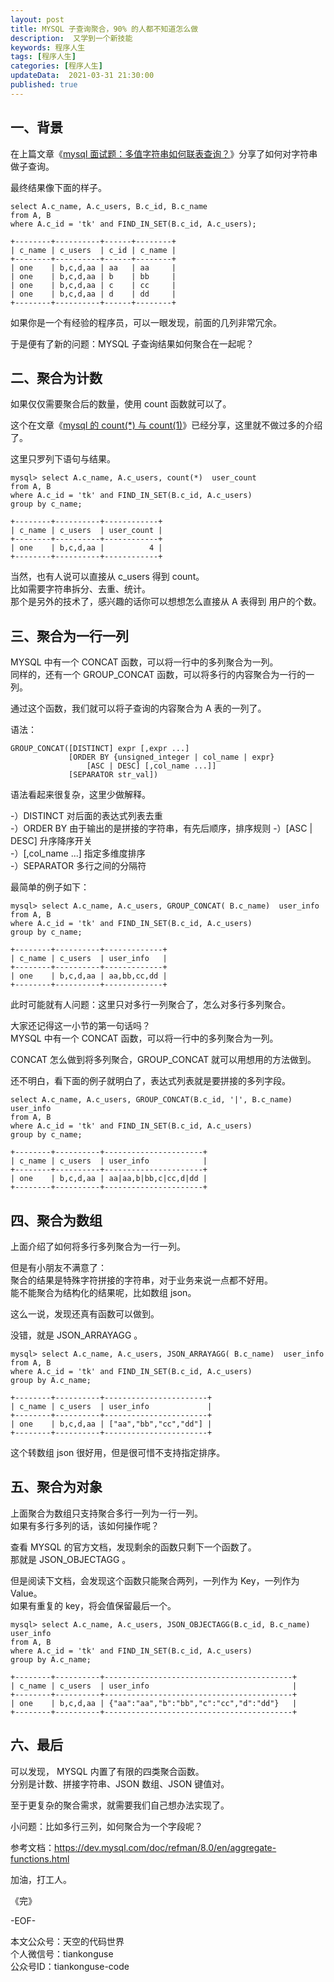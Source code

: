 ```yaml
---   
layout: post  
title: MYSQL 子查询聚合，90% 的人都不知道怎么做   
description:  又学到一个新技能          
keywords: 程序人生  
tags: [程序人生]    
categories: [程序人生]  
updateData:  2021-03-31 21:30:00  
published: true  
---  
```



## 一、背景  


在上篇文章《[mysql 面试题：多值字符串如何联表查询？](https://mp.weixin.qq.com/s/UUA3akXFXxAmXdbytoDSnA)》分享了如何对字符串做子查询。  


最终结果像下面的样子。  


```
select A.c_name, A.c_users, B.c_id, B.c_name 
from A, B 
where A.c_id = 'tk' and FIND_IN_SET(B.c_id, A.c_users);

+--------+----------+------+--------+
| c_name | c_users  | c_id | c_name |
+--------+----------+------+--------+
| one    | b,c,d,aa | aa   | aa     |
| one    | b,c,d,aa | b    | bb     |
| one    | b,c,d,aa | c    | cc     |
| one    | b,c,d,aa | d    | dd     |
+--------+----------+------+--------+
```


如果你是一个有经验的程序员，可以一眼发现，前面的几列非常冗余。  


于是便有了新的问题：MYSQL 子查询结果如何聚合在一起呢？  


## 二、聚合为计数  


如果仅仅需要聚合后的数量，使用 count 函数就可以了。  


这个在文章《[mysql 的 count(*) 与 count(1)](https://mp.weixin.qq.com/s/knRatHbKTMNlBId-elxnzw)》已经分享，这里就不做过多的介绍了。  


这里只罗列下语句与结果。  



```
mysql> select A.c_name, A.c_users, count(*)  user_count
from A, B 
where A.c_id = 'tk' and FIND_IN_SET(B.c_id, A.c_users) 
group by c_name;

+--------+----------+------------+
| c_name | c_users  | user_count |
+--------+----------+------------+
| one    | b,c,d,aa |          4 |
+--------+----------+------------+
```


当然，也有人说可以直接从 c_users 得到 count。  
比如需要字符串拆分、去重、统计。  
那个是另外的技术了，感兴趣的话你可以想想怎么直接从 A 表得到 用户的个数。   


## 三、聚合为一行一列  


MYSQL 中有一个 CONCAT 函数，可以将一行中的多列聚合为一列。  
同样的，还有一个 GROUP_CONCAT 函数，可以将多行的内容聚合为一行的一列。  


通过这个函数，我们就可以将子查询的内容聚合为 A 表的一列了。  


语法：  


```
GROUP_CONCAT([DISTINCT] expr [,expr ...]
             [ORDER BY {unsigned_integer | col_name | expr}
                 [ASC | DESC] [,col_name ...]]
             [SEPARATOR str_val])
```


语法看起来很复杂，这里少做解释。  


-）DISTINCT 对后面的表达式列表去重  
-）ORDER BY 由于输出的是拼接的字符串，有先后顺序，排序规则
-）[ASC | DESC] 升序降序开关  
-）[,col_name ...] 指定多维度排序  
-）SEPARATOR 多行之间的分隔符  


最简单的例子如下：  


```
mysql> select A.c_name, A.c_users, GROUP_CONCAT( B.c_name)  user_info
from A, B 
where A.c_id = 'tk' and FIND_IN_SET(B.c_id, A.c_users) 
group by c_name;

+--------+----------+-------------+
| c_name | c_users  | user_info   |
+--------+----------+-------------+
| one    | b,c,d,aa | aa,bb,cc,dd |
+--------+----------+-------------+
```


此时可能就有人问题：这里只对多行一列聚合了，怎么对多行多列聚合。  


大家还记得这一小节的第一句话吗？  
MYSQL 中有一个 CONCAT 函数，可以将一行中的多列聚合为一列。  


CONCAT 怎么做到将多列聚合，GROUP_CONCAT 就可以用想用的方法做到。  


还不明白，看下面的例子就明白了，表达式列表就是要拼接的多列字段。  



```
select A.c_name, A.c_users, GROUP_CONCAT(B.c_id, '|', B.c_name)  user_info
from A, B 
where A.c_id = 'tk' and FIND_IN_SET(B.c_id, A.c_users) 
group by c_name;

+--------+----------+----------------------+
| c_name | c_users  | user_info            |
+--------+----------+----------------------+
| one    | b,c,d,aa | aa|aa,b|bb,c|cc,d|dd |
+--------+----------+----------------------+
```

## 四、聚合为数组  


上面介绍了如何将多行多列聚合为一行一列。  


但是有小朋友不满意了：  
聚合的结果是特殊字符拼接的字符串，对于业务来说一点都不好用。  
能不能聚合为结构化的结果呢，比如数组 json。  


这么一说，发现还真有函数可以做到。  


没错，就是 JSON_ARRAYAGG 。   


```
mysql> select A.c_name, A.c_users, JSON_ARRAYAGG( B.c_name)  user_info
from A, B 
where A.c_id = 'tk' and FIND_IN_SET(B.c_id, A.c_users) 
group by A.c_name;

+--------+----------+-----------------------+
| c_name | c_users  | user_info             |
+--------+----------+-----------------------+
| one    | b,c,d,aa | ["aa","bb","cc","dd"] |
+--------+----------+-----------------------+
```


这个转数组 json 很好用，但是很可惜不支持指定排序。  


## 五、聚合为对象  


上面聚合为数组只支持聚合多行一列为一行一列。  
如果有多行多列的话，该如何操作呢？  


查看 MYSQL 的官方文档，发现剩余的函数只剩下一个函数了。  
那就是 JSON_OBJECTAGG 。  


但是阅读下文档，会发现这个函数只能聚合两列，一列作为 Key，一列作为 Value。  
如果有重复的 key，将会值保留最后一个。  



```
mysql> select A.c_name, A.c_users, JSON_OBJECTAGG(B.c_id, B.c_name)  user_info
from A, B 
where A.c_id = 'tk' and FIND_IN_SET(B.c_id, A.c_users) 
group by A.c_name;

+--------+----------+------------------------------------------+
| c_name | c_users  | user_info                                |
+--------+----------+------------------------------------------+
| one    | b,c,d,aa | {"aa":"aa","b":"bb","c":"cc","d":"dd"}   |
+--------+----------+------------------------------------------+
```





## 六、最后  


可以发现， MYSQL 内置了有限的四类聚合函数。  
分别是计数、拼接字符串、JSON 数组、JSON 键值对。  


至于更复杂的聚合需求，就需要我们自己想办法实现了。  


小问题：比如多行三列，如何聚合为一个字段呢？  


参考文档：https://dev.mysql.com/doc/refman/8.0/en/aggregate-functions.html  



加油，打工人。  


《完》  


-EOF-  



本文公众号：天空的代码世界  
个人微信号：tiankonguse  
公众号ID：tiankonguse-code  
  

